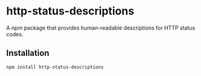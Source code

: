# http-status-descriptions
A npm package that provides human-readable descriptions for HTTP status codes.

## Installation

```sh
npm install http-status-descriptions
